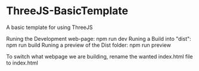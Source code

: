 # ThreeJS-BasicTemplate
 A basic template for using ThreeJS


Runing the Development web-page: npm run dev
Runing a Build into "dist": npm run build
Runing a preview of the Dist folder: npm run preview

To switch what webpage we are building, rename the wanted index.html file to index.html